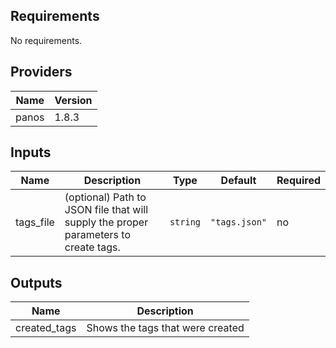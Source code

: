 Requirements
---
No requirements.

Providers
---
Name | Version
-----|------
panos | 1.8.3

Inputs
---
Name | Description | Type | Default | Required
-----|-----|-----|-----|-----
tags_file | (optional) Path to JSON file that will supply the proper parameters to create tags.|`string`|`"tags.json"`|no

Outputs
---
Name | Description
-----|-----
created_tags |Shows the tags that were created
